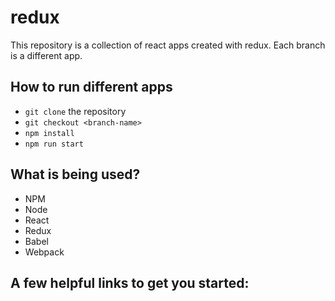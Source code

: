 # redux

This repository is a collection of react apps created with redux.
Each branch is a different app.

## How to run different apps
- `git clone` the repository
- `git checkout <branch-name>`
- `npm install`
- `npm run start`

## What is being used?
- NPM
- Node
- React
- Redux
- Babel
- Webpack

## A few helpful links to get you started:
